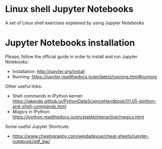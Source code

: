 # Linux shell Jupyter Notebooks
A set of Linux shell exercises explained by using Jupyter Notebooks

# Jupyter Notebooks installation

Please, follow the official guide in order to install and run Jupyter Notebooks:

* Installation: http://jupyter.org/install
* Running: https://jupyter.readthedocs.io/en/latest/running.html#running

Other useful links:

* Shell commands in IPython kernel: https://jakevdp.github.io/PythonDataScienceHandbook/01.05-ipython-and-shell-commands.html
* _Magics_ in IPython: https://ipython.readthedocs.io/en/stable/interactive/magics.html

Some useful Jupyter Shortcuts:

* https://www.cheatography.com/weidadeyue/cheat-sheets/jupyter-notebook/pdf_bw/



